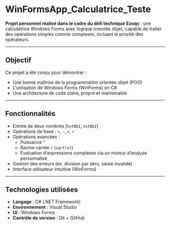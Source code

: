 #  WinFormsApp_Calculatrice_Teste

**Projet personnel réalisé dans le cadre du défi technique Ezoqc** : une calculatrice Windows Forms avec logique orientée objet, capable de traiter des opérations simples comme complexes, incluant la priorité des opérateurs.

---

##  Objectif

Ce projet a été conçu pour démontrer :
- Une bonne maîtrise de la programmation orientée objet (POO)
- L'utilisation de Windows Forms (WinForms) en C#
- Une architecture de code claire, propre et maintenable

---

##  Fonctionnalités

- Entrée de deux nombres (`txtNb1`, `txtNb2`)
- Opérations de base : `+`, `-`, `×`, `÷`
- Opérations avancées :
  - Puissance `^`
  - Racine carrée `√` (`sqrt(x)`)
  - Évaluation d'expressions complexes via un moteur d’analyse personnalisé
- Gestion des erreurs (ex. division par zéro, saisie invalide)
- Interface utilisateur intuitive (WinForms)

---

##  Technologies utilisées

- **Langage** : C# (.NET Framework)
- **Environnement** : Visual Studio
- **UI** : Windows Forms
- **Contrôle de version** : Git + GitHub


